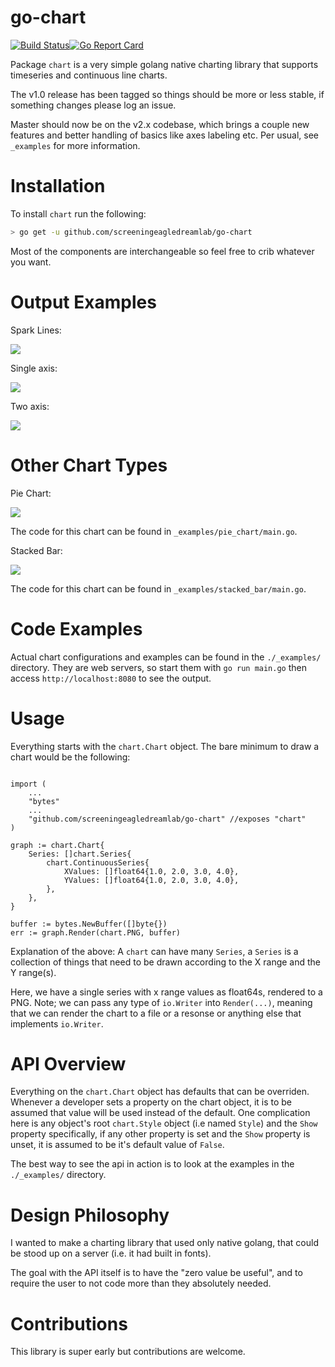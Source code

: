 go-chart
========
[![Build Status](https://travis-ci.org/screeningeagledreamlab/go-chart.svg?branch=master)](https://travis-ci.org/screeningeagledreamlab/go-chart)[![Go Report Card](https://goreportcard.com/badge/github.com/screeningeagledreamlab/go-chart)](https://goreportcard.com/report/github.com/screeningeagledreamlab/go-chart)

Package `chart` is a very simple golang native charting library that supports timeseries and continuous
line charts. 

The v1.0 release has been tagged so things should be more or less stable, if something changes please log an issue.

Master should now be on the v2.x codebase, which brings a couple new features and better handling of basics like axes labeling etc. Per usual, see `_examples` for more information.

# Installation

To install `chart` run the following:

```bash
> go get -u github.com/screeningeagledreamlab/go-chart
```

Most of the components are interchangeable so feel free to crib whatever you want. 

# Output Examples 

Spark Lines:

![](https://raw.githubusercontent.com/screeningeagledreamlab/go-chart/master/_images/tvix_ltm.png)

Single axis:

![](https://raw.githubusercontent.com/screeningeagledreamlab/go-chart/master/_images/goog_ltm.png)

Two axis:

![](https://raw.githubusercontent.com/screeningeagledreamlab/go-chart/master/_images/two_axis.png)

# Other Chart Types

Pie Chart:

![](https://raw.githubusercontent.com/screeningeagledreamlab/go-chart/master/_images/pie_chart.png)

The code for this chart can be found in `_examples/pie_chart/main.go`.

Stacked Bar:

![](https://raw.githubusercontent.com/screeningeagledreamlab/go-chart/master/_images/stacked_bar.png)

The code for this chart can be found in `_examples/stacked_bar/main.go`.

# Code Examples

Actual chart configurations and examples can be found in the `./_examples/` directory. They are web servers, so start them with `go run main.go` then access `http://localhost:8080` to see the output.

# Usage

Everything starts with the `chart.Chart` object. The bare minimum to draw a chart would be the following:

```golang

import (
    ...
    "bytes"
    ...
    "github.com/screeningeagledreamlab/go-chart" //exposes "chart"
)

graph := chart.Chart{
    Series: []chart.Series{
        chart.ContinuousSeries{
            XValues: []float64{1.0, 2.0, 3.0, 4.0},
            YValues: []float64{1.0, 2.0, 3.0, 4.0},
        },
    },
}

buffer := bytes.NewBuffer([]byte{})
err := graph.Render(chart.PNG, buffer)
```

Explanation of the above: A `chart` can have many `Series`, a `Series` is a collection of things that need to be drawn according to the X range and the Y range(s).

Here, we have a single series with x range values as float64s, rendered to a PNG. Note; we can pass any type of `io.Writer` into `Render(...)`, meaning that we can render the chart to a file or a resonse or anything else that implements `io.Writer`.

# API Overview

Everything on the `chart.Chart` object has defaults that can be overriden. Whenever a developer sets a property on the chart object, it is to be assumed that value will be used instead of the default. One complication here
is any object's root `chart.Style` object (i.e named `Style`) and the `Show` property specifically, if any other property is set and the `Show` property is unset, it is assumed to be it's default value of `False`.

The best way to see the api in action is to look at the examples in the `./_examples/` directory.

# Design Philosophy

I wanted to make a charting library that used only native golang, that could be stood up on a server (i.e. it had built in fonts).

The goal with the API itself is to have the "zero value be useful", and to require the user to not code more than they absolutely needed.

# Contributions

This library is super early but contributions are welcome.
